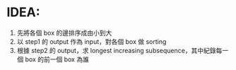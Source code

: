 # IDEA:
1. 先將各個 box 的邊排序成由小到大
2. 以 step1 的 output 作為 input，對各個 box 做 sorting
3. 根據 step2 的 output，求 longest increasing subsequence，其中紀錄每一個 box 的前一個 box 為誰 
